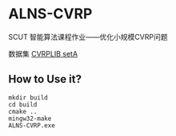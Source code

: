 # ALNS-CVRP

SCUT 智能算法课程作业——优化小规模CVRP问题

数据集 [CVRPLIB setA](http://vrp.galgos.inf.puc-rio.br/index.php/en/)

## How to Use it?

```shell
mkdir build
cd build
cmake ..
mingw32-make
ALNS-CVRP.exe
```

